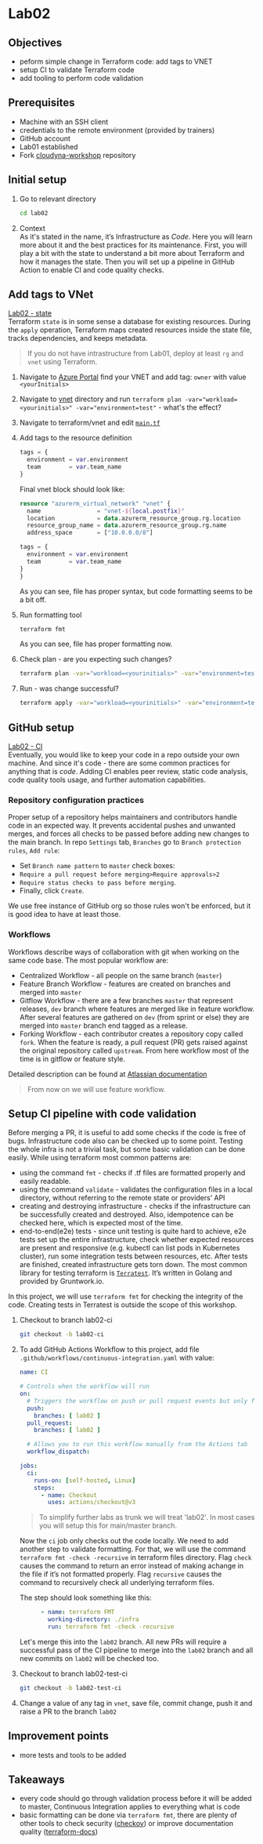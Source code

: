 # Lab02

## Objectives

- peform simple change in Terraform code: add tags to VNET
- setup CI to validate Terraform code
- add tooling to perform code validation

## Prerequisites

- Machine with an SSH client
- credentials to the remote environment (provided by trainers)
- GitHub account
- Lab01 established
- Fork [cloudyna-workshop](https://github.com/VirtuslabCloudyna/cloudyna-workshop) repository

## Initial setup

1. Go to relevant directory

    ```bash
    cd lab02
    ```

2. Context  
    As it's stated in the name, it’s Infrastructure as _Code_. Here you will learn more about it and the best practices for its maintenance.
    First, you will play a bit with the state to understand a bit more about Terraform and how it manages the state. Then you will set up a pipeline in GitHub Action to enable CI and code quality checks.

## Add tags to VNet

[Lab02 - state](https://miro.com/app/board/uXjVPUuX2NQ=/?moveToWidget=3458764535124947253&cot=14)  
Terraform `state` is in some sense a database for existing resources. During the `apply` operation, Terraform maps created resources inside the state file, tracks dependencies, and keeps metadata.

> If you do not have intrastructure from Lab01, deploy at least `rg` and `vnet` using Terraform.

1. Navigate to [Azure Portal](https://portal.azure.com) find your VNET and add tag: `owner` with value `<yourInitials>`

2. Navigate to [vnet](infra/vnet/) directory and run `terraform plan -var="workload=<yourinitials>" -var="environment=test"` - what's the effect?

3. Navigate to terraform/vnet and edit [`main.tf`](infra/vnet/main.tf)

4. Add tags to the resource definition

    ```terraform
    tags = {
      environment = var.environment
      team        = var.team_name
    }
    ```
  
    Final vnet block should look like:

    ```terraform
    resource "azurerm_virtual_network" "vnet" {
      name                = "vnet-${local.postfix}"
      location            = data.azurerm_resource_group.rg.location
      resource_group_name = data.azurerm_resource_group.rg.name
      address_space       = ["10.0.0.0/8"]
    
    tags = {
      environment = var.environment
      team        = var.team_name
    }
    }
    ```

    As you can see, file has proper syntax, but code formatting seems to be a bit off.

5. Run formatting tool

    ```bash
    terraform fmt
    ```

    As you can see, file has proper formatting now.

6. Check plan - are you expecting such changes?

   ```bash
   terraform plan -var="workload=<yourinitials>" -var="environment=test"
   ```

7. Run - was change successful?

   ```bash
   terraform apply -var="workload=<yourinitials>" -var="environment=test"
   ```

## GitHub setup

[Lab02 - CI](https://miro.com/app/board/uXjVPUuX2NQ=/?moveToWidget=3458764535127256234&cot=14)  
Eventually, you would like to keep your code in a repo outside your own machine. And since it's code - there are some common practices for anything that is _code_. Adding CI enables peer review, static code analysis, code quality tools usage, and further automation capabilities.

### Repository configuration practices

  Proper setup of a repository helps maintainers and contributors handle code in an expected way.
  It prevents accidental pushes and unwanted merges, and forces all checks to be passed before adding new changes to the main branch.
  In repo `Settings` tab, `Branches` go to `Branch protection rules`, `Add rule`:

- Set `Branch name pattern` to `master` check boxes:
- `Require a pull request before merging>Require approvals>2`
- `Require status checks to pass before merging`.
- Finally, click `Create`.

We use free instance of GitHub org so those rules won't be enforced, but it is good idea to have at least those.

### Workflows

Workflows describe ways of collaboration with git when working on the same code base.
The most popular workflow are:

- Centralized Workflow - all people on the same branch (`master`)
- Feature Branch Workflow - features are created on branches and merged into `master`
- Gitflow Workflow - there are a few branches `master` that represent releases, `dev` branch where features are merged like in feature workflow.
  After several features are gathered on `dev` (from sprint or else) they are merged into `master` branch end tagged as a release.
- Forking Workflow - each contributor creates a repository copy called `fork`. When the feature is ready, a pull request (PR) gets raised against the original repository called `upstream`.
  From here workflow most of the time is in gitflow or feature style.

Detailed description can be found at [Atlassian documentation](https://www.atlassian.com/git/tutorials/comparing-workflows)

>From now on we will use feature workflow.

## Setup CI pipeline with code validation

Before merging a PR, it is useful to add some checks if the code is free of bugs. Infrastructure code also can be checked up to some point.
Testing the whole infra is not a trivial task, but some basic validation can be done easily.
While using terraform most common patterns are:

- using the command `fmt` - checks if .tf files are formatted properly and easily readable.
- using the command `validate` - validates the configuration files in a local directory, without referring to the remote state or providers’ API
- creating and destroying infrastructure - checks if the infrastructure can be successfully created and destroyed. Also, idempotence can be checked here, which is expected most of the time.
- end-to-end(e2e) tests - since unit testing is quite hard to achieve, e2e tests set up the entire infrastructure, check whether expected resources are present and responsive (e.g. kubectl can list pods in Kubernetes cluster), run some integration tests between resources, etc. After tests are finished, created infrastructure gets torn down. The most common library for testing terraform is [`Terratest`](https://terratest.gruntwork.io/). It’s written in Golang and provided by Gruntwork.io.

In this project, we will use `terraform fmt` for checking the integrity of the code. Creating tests in Terratest is outside the scope of this workshop.

1. Checkout to branch lab02-ci

   ```bash
   git checkout -b lab02-ci
   ```

2. To add GitHub Actions Workflow to this project, add file `.github/workflows/continuous-integration.yaml` with value:

   ```yaml
   name: CI

   # Controls when the workflow will run
   on:
     # Triggers the workflow on push or pull request events but only for the lab2 branch
     push:
       branches: [ lab02 ]
     pull_request:
       branches: [ lab02 ]

     # Allows you to run this workflow manually from the Actions tab
     workflow_dispatch:

   jobs:
     ci:
       runs-on: [self-hosted, Linux]
       steps:
         - name: Checkout
           uses: actions/checkout@v3
   ```

     > To simplify further labs as trunk we will treat 'lab02'. In most cases you will setup this for main/master branch.

   Now the `ci` job only checks out the code locally. We need to add another step to validate formatting. For that, we will use the command `terraform fmt -check -recursive` in terraform files directory. Flag `check` causes the command to return an error instead of making achange in the file if it’s not formatted properly. Flag `recursive` causes the command to recursively check all underlying terraform files.

   The step should look something like this:

   ```yaml
         - name: terraform FMT
           working-directory: ./infra
           run: terraform fmt -check -recursive
   ```

   Let's merge this into the `lab02` branch. All new PRs will require a successful pass of the CI pipeline to merge into the `lab02` branch and all new commits on `lab02` will be checked too.

3. Checkout to branch lab02-test-ci

   ```bash
   git checkout -b lab02-test-ci
   ```

4. Change a value of any tag in `vnet`, save file, commit change, push it and raise a PR to the branch `lab02`

## Improvement points

- more tests and tools to be added

## Takeaways

- every code should go through validation process before it will be added to master, Continuous Integration applies to everything what is code
- basic formatting can be done via `terraform fmt`, there are plenty of other tools to check security ([checkov](https://www.checkov.io)) or improve documentation quality ([terraform-docs](https://terraform-docs.io))
